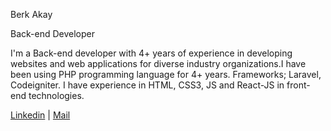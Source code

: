 Berk Akay

Back-end Developer

I'm a Back-end developer with 4+ years of experience in developing websites and web applications for diverse industry organizations.I have been using PHP programming language for 4+ years. Frameworks; Laravel, Codeigniter. I have experience in HTML, CSS3, JS and React-JS in front-end technologies.


<a href="https://www.linkedin.com/in/berk-akay-143556182/" target="_blank">Linkedin</a> | <a href="mailto:akayberkk@gmail.com" target="_blank">Mail</a>

